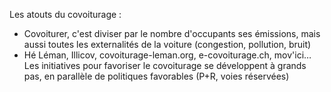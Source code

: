Les atouts du covoiturage :

- Covoiturer, c'est diviser par le nombre d'occupants ses émissions, mais aussi toutes les externalités de la voiture (congestion, pollution, bruit)
- Hé Léman, Illicov, covoiturage-leman.org, e-covoiturage.ch, mov'ici… Les initiatives pour favoriser le covoiturage se développent à grands pas, en parallèle de politiques favorables (P+R, voies réservées)
